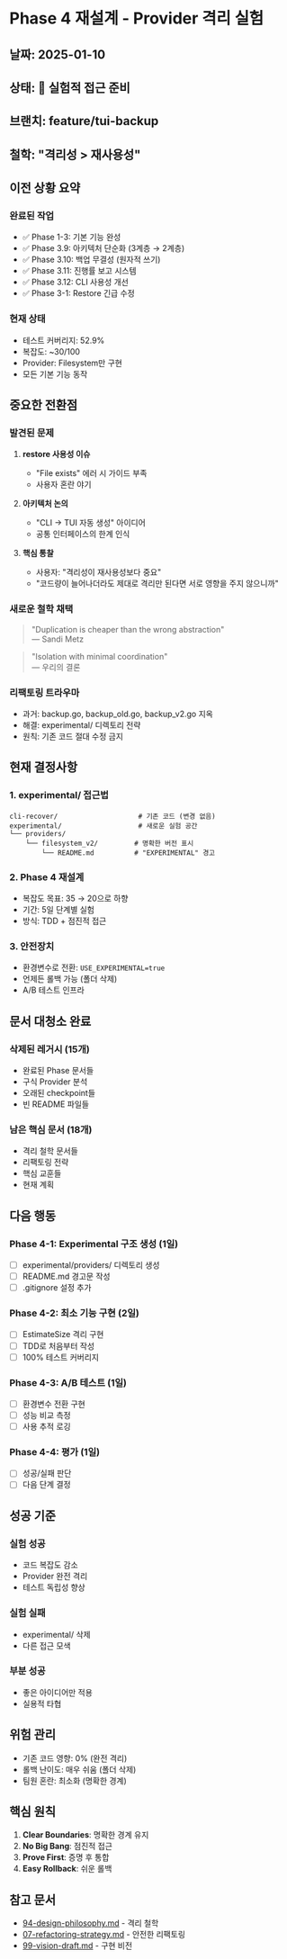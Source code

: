 # Phase 4 재설계 - Provider 격리 실험

## 날짜: 2025-01-10
## 상태: 🧪 실험적 접근 준비
## 브랜치: feature/tui-backup
## 철학: "격리성 > 재사용성"

## 이전 상황 요약

### 완료된 작업
- ✅ Phase 1-3: 기본 기능 완성
- ✅ Phase 3.9: 아키텍처 단순화 (3계층 → 2계층)
- ✅ Phase 3.10: 백업 무결성 (원자적 쓰기)
- ✅ Phase 3.11: 진행률 보고 시스템
- ✅ Phase 3.12: CLI 사용성 개선
- ✅ Phase 3-1: Restore 긴급 수정

### 현재 상태
- 테스트 커버리지: 52.9%
- 복잡도: ~30/100
- Provider: Filesystem만 구현
- 모든 기본 기능 동작

## 중요한 전환점

### 발견된 문제
1. **restore 사용성 이슈**
   - "File exists" 에러 시 가이드 부족
   - 사용자 혼란 야기

2. **아키텍처 논의**
   - "CLI → TUI 자동 생성" 아이디어
   - 공통 인터페이스의 한계 인식

3. **핵심 통찰**
   - 사용자: "격리성이 재사용성보다 중요"
   - "코드량이 늘어나더라도 제대로 격리만 된다면 서로 영향을 주지 않으니까"

### 새로운 철학 채택
> "Duplication is cheaper than the wrong abstraction"  
> — Sandi Metz

> "Isolation with minimal coordination"  
> — 우리의 결론

### 리팩토링 트라우마
- 과거: backup.go, backup_old.go, backup_v2.go 지옥
- 해결: experimental/ 디렉토리 전략
- 원칙: 기존 코드 절대 수정 금지

## 현재 결정사항

### 1. experimental/ 접근법
```
cli-recover/                    # 기존 코드 (변경 없음)
experimental/                   # 새로운 실험 공간
└── providers/
    └── filesystem_v2/         # 명확한 버전 표시
        └── README.md          # "EXPERIMENTAL" 경고
```

### 2. Phase 4 재설계
- 복잡도 목표: 35 → 20으로 하향
- 기간: 5일 단계별 실험
- 방식: TDD + 점진적 접근

### 3. 안전장치
- 환경변수로 전환: `USE_EXPERIMENTAL=true`
- 언제든 롤백 가능 (폴더 삭제)
- A/B 테스트 인프라

## 문서 대청소 완료

### 삭제된 레거시 (15개)
- 완료된 Phase 문서들
- 구식 Provider 분석
- 오래된 checkpoint들
- 빈 README 파일들

### 남은 핵심 문서 (18개)
- 격리 철학 문서들
- 리팩토링 전략
- 핵심 교훈들
- 현재 계획

## 다음 행동

### Phase 4-1: Experimental 구조 생성 (1일)
- [ ] experimental/providers/ 디렉토리 생성
- [ ] README.md 경고문 작성
- [ ] .gitignore 설정 추가

### Phase 4-2: 최소 기능 구현 (2일)
- [ ] EstimateSize 격리 구현
- [ ] TDD로 처음부터 작성
- [ ] 100% 테스트 커버리지

### Phase 4-3: A/B 테스트 (1일)
- [ ] 환경변수 전환 구현
- [ ] 성능 비교 측정
- [ ] 사용 추적 로깅

### Phase 4-4: 평가 (1일)
- [ ] 성공/실패 판단
- [ ] 다음 단계 결정

## 성공 기준

### 실험 성공
- 코드 복잡도 감소
- Provider 완전 격리
- 테스트 독립성 향상

### 실험 실패
- experimental/ 삭제
- 다른 접근 모색

### 부분 성공
- 좋은 아이디어만 적용
- 실용적 타협

## 위험 관리
- 기존 코드 영향: 0% (완전 격리)
- 롤백 난이도: 매우 쉬움 (폴더 삭제)
- 팀원 혼란: 최소화 (명확한 경계)

## 핵심 원칙
1. **Clear Boundaries**: 명확한 경계 유지
2. **No Big Bang**: 점진적 접근
3. **Prove First**: 증명 후 통합
4. **Easy Rollback**: 쉬운 롤백

## 참고 문서
- [94-design-philosophy.md](../.planning/94-design-philosophy.md) - 격리 철학
- [07-refactoring-strategy.md](../.context/07-refactoring-strategy.md) - 안전한 리팩토링
- [99-vision-draft.md](../.planning/99-vision-draft.md) - 구현 비전